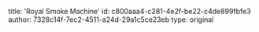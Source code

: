 title: 'Royal Smoke Machine'
id: c800aaa4-c281-4e2f-be22-c4de899fbfe3
author: 7328c14f-7ec2-4511-a24d-29a1c5ce23eb
type: original
